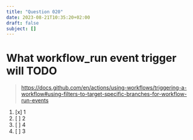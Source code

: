 ```yaml
---
title: "Question 020"
date: 2023-08-21T10:35:20+02:00
draft: false
subject: []
---
```


# What workflow_run event trigger will TODO
> https://docs.github.com/en/actions/using-workflows/triggering-a-workflow#using-filters-to-target-specific-branches-for-workflow-run-events
1. [x] 1
1. [ ] 2
1. [ ] 4
1. [ ] 3

